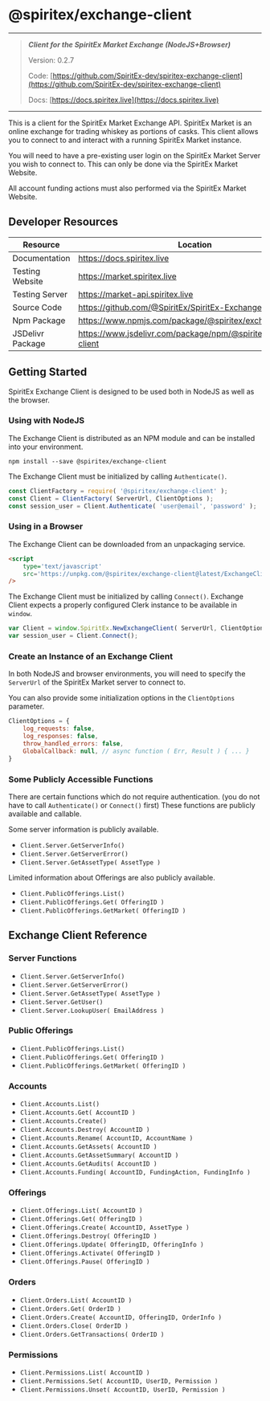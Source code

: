 # @spiritex/exchange-client

------------------------------------------
> ***Client for the SpiritEx Market Exchange (NodeJS+Browser)***
>
> Version: 0.2.7
>
> Code: [https://github.com/SpiritEx-dev/spiritex-exchange-client](https://github.com/SpiritEx-dev/spiritex-exchange-client)
>
> Docs: [https://docs.spiritex.live](https://docs.spiritex.live)
------------------------------------------

This is a client for the SpiritEx Market Exchange API.
SpiritEx Market is an online exchange for trading whiskey as portions of casks.
This client allows you to connect to and interact with a running SpiritEx Market instance.

You will need to have a pre-existing user login on the SpiritEx Market Server
 you wish to connect to.
This can only be done via the SpiritEx Market Website.

All account funding actions must also performed via the SpiritEx Market Website.


## Developer Resources

| **Resource**  	| **Location**                                          	|
|---------------	|-------------------------------------------------------	|
| Documentation 	| https://docs.spiritex.live                            	|
| Testing Website  	| https://market.spiritex.live                          	|
| Testing Server   	| https://market-api.spiritex.live                      	|
| Source Code   	| https://github.com/@SpiritEx/SpiritEx-Exchange-Client 	|
| Npm Package   	| https://www.npmjs.com/package/@spiritex/exchange-client 	|
| JSDelivr Package 	| https://www.jsdelivr.com/package/npm/@spiritex/exchange-client	|

## Getting Started

SpiritEx Exchange Client is designed to be used both in NodeJS as well as the browser.


### Using with NodeJS

The Exchange Client is distributed as an NPM module and can be installed into your environment.

```shell
npm install --save @spiritex/exchange-client
```

The Exchange Client must be initialized by calling `Authenticate()`.

```js
const ClientFactory = require( '@spiritex/exchange-client' );
const Client = ClientFactory( ServerUrl, ClientOptions );
const session_user = Client.Authenticate( 'user@email', 'password' );
```


### Using in a Browser

The Exchange Client can be downloaded from an unpackaging service.

```html
<script
	type='text/javascript'
	src='https://unpkg.com/@spiritex/exchange-client@latest/ExchangeClient.js'
/>
```

The Exchange Client must be initialized by calling `Connect()`.
Exchange Client expects a properly configured Clerk instance to be available in `window`.

```js
var Client = window.SpiritEx.NewExchangeClient( ServerUrl, ClientOptions );
var session_user = Client.Connect();
```


### Create an Instance of an Exchange Client

In both NodeJS and browser environments, you will need to specify the `ServerUrl` 
 of the SpiritEx Market server to connect to.

You can also provide some initialization options in the `ClientOptions` parameter.

```js
ClientOptions = {
	log_requests: false,
	log_responses: false,
	throw_handled_errors: false,
	GlobalCallback: null, // async function ( Err, Result ) { ... }
}
```


### Some Publicly Accessible Functions

There are certain functions which do not require authentication.
(you do not have to call `Authenticate()` or `Connect()` first)
These functions are publicly available and callable.

Some server information is publicly available.

- `Client.Server.GetServerInfo()`
- `Client.Server.GetServerError()`
- `Client.Server.GetAssetType( AssetType )`

Limited information about Offerings are also publicly available.

- `Client.PublicOfferings.List()`
- `Client.PublicOfferings.Get( OfferingID )`
- `Client.PublicOfferings.GetMarket( OfferingID )`


## Exchange Client Reference


### Server Functions

- `Client.Server.GetServerInfo()`
- `Client.Server.GetServerError()`
- `Client.Server.GetAssetType( AssetType )`
- `Client.Server.GetUser()`
- `Client.Server.LookupUser( EmailAddress )`


### Public Offerings

- `Client.PublicOfferings.List()`
- `Client.PublicOfferings.Get( OfferingID )`
- `Client.PublicOfferings.GetMarket( OfferingID )`


### Accounts

- `Client.Accounts.List()`
- `Client.Accounts.Get( AccountID )`
- `Client.Accounts.Create()`
- `Client.Accounts.Destroy( AccountID )`
- `Client.Accounts.Rename( AccountID, AccountName )`
- `Client.Accounts.GetAssets( AccountID )`
- `Client.Accounts.GetAssetSummary( AccountID )`
- `Client.Accounts.GetAudits( AccountID )`
- `Client.Accounts.Funding( AccountID, FundingAction, FundingInfo )`


### Offerings

- `Client.Offerings.List( AccountID )`
- `Client.Offerings.Get( OfferingID )`
- `Client.Offerings.Create( AccountID, AssetType )`
- `Client.Offerings.Destroy( OfferingID )`
- `Client.Offerings.Update( OfferingID, OfferingInfo )`
- `Client.Offerings.Activate( OfferingID )`
- `Client.Offerings.Pause( OfferingID )`


### Orders

- `Client.Orders.List( AccountID )`
- `Client.Orders.Get( OrderID )`
- `Client.Orders.Create( AccountID, OfferingID, OrderInfo )`
- `Client.Orders.Close( OrderID )`
- `Client.Orders.GetTransactions( OrderID )`


### Permissions

- `Client.Permissions.List( AccountID )`
- `Client.Permissions.Set( AccountID, UserID, Permission )`
- `Client.Permissions.Unset( AccountID, UserID, Permission )`


